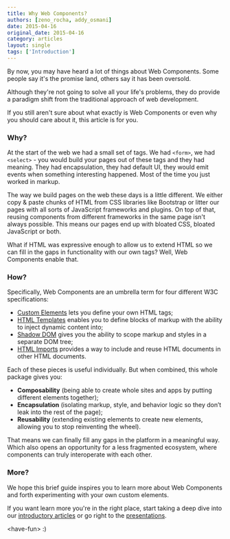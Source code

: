 ```yaml
---
title: Why Web Components?
authors: [zeno_rocha, addy_osmani]
date: 2015-04-16
original_date: 2015-04-16
category: articles
layout: single
tags: ['Introduction']
---
```


By now, you may have heard a lot of things about Web Components. Some people say it's the promise land, others say it has been oversold.

Although they're not going to solve all your life's problems, they do provide a paradigm shift from the traditional approach of web development.

If you still aren't sure about what exactly is Web Components or even why you should care about it, this article is for you.

<!-- Excerpt -->

### Why?

At the start of the web we had a small set of tags. We had `<form>`, we had `<select>` - you would build your pages out of these tags and they had meaning. They had encapsulation, they had default UI, they would emit events when something interesting happened. Most of the time you just worked in markup.

The way we build pages on the web these days is a little different. We either copy & paste chunks of HTML from CSS libraries like Bootstrap or litter our pages with all sorts of JavaScript frameworks and plugins. On top of that, reusing components from different frameworks in the same page isn't always possible. This means our pages end up with bloated CSS, bloated JavaScript or both.

What if HTML was expressive enough to allow us to extend HTML so we can fill in the gaps in functionality with our own tags? Well, Web Components enable that.

### How?

Specifically, Web Components are an umbrella term for four different W3C specifications:

* [Custom Elements](/articles/introduction-to-custom-elements/) lets you define your own HTML tags;
* [HTML Templates](/articles/introduction-to-template-element/) enables you to define blocks of markup with the ability to inject dynamic content into;
* [Shadow DOM](/articles/introduction-to-shadow-dom/) gives you the ability to scope markup and styles in a separate DOM tree;
* [HTML Imports](/articles/introduction-to-html-imports/) provides a way to include and reuse HTML documents in other HTML documents.

Each of these pieces is useful individually. But when combined, this whole package gives you:

* **Composability** (being able to create whole sites and apps by putting different elements together);
* **Encapsulation** (isolating markup, style, and behavior logic so they don’t leak into the rest of the page);
* **Reusability** (extending existing elements to create new elements, allowing you to stop reinventing the wheel).

That means we can finally fill any gaps in the platform in a meaningful way. Which also opens an opportunity for a less fragmented ecosystem, where components can truly interoperate with each other.

### More?

We hope this brief guide inspires you to learn more about Web Components and forth experimenting with your own custom elements.

If you want learn more you're in the right place, start taking a deep dive into our [introductory articles](/tags/introduction) or go right to the [presentations](/presentations).

&lt;have-fun&gt; :)
